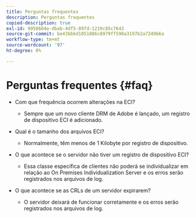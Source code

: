 ```yaml
---
title: Perguntas frequentes
description: Perguntas frequentes
copied-description: true
exl-id: 9058604e-dbab-4df5-89fd-1219c85c7643
source-git-commit: be43bbbd1051886c8979ff590a3197b2a7249b6a
workflow-type: tm+mt
source-wordcount: '97'
ht-degree: 0%

---
```


# Perguntas frequentes {#faq}

* Com que frequência ocorrem alterações na ECI?
   * Sempre que um novo cliente DRM de Adobe é lançado, um registro de dispositivo ECI é adicionado.

* Qual é o tamanho dos arquivos ECI?
   * Normalmente, têm menos de 1 Kilobyte por registro de dispositivo.

* O que acontece se o servidor não tiver um registro de dispositivo ECI?
   * Essa classe específica de clientes não poderá se individualizar em relação ao On Premises Individualization Server e os erros serão registrados nos arquivos de log.

* O que acontece se as CRLs de um servidor expirarem?
   * O servidor deixará de funcionar corretamente e os erros serão registrados nos arquivos de log.
